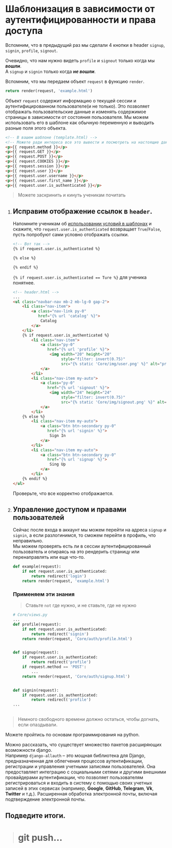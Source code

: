 # Шаблонизация в зависимости от аутентифицированности и права доступа 

Вспомним, что в предыдущий раз мы сделали 4 кнопки в header
`signup`, `signin`, `profile`, `signout`.  <br>

Очевидно, что нам нужно видеть `profile` и `signout` только когда мы **_вошли_**.<br>
А `signup` и `signin` только когда **_не вошли_**.

Вспомним, что мы передаем объект `request` в функцию `render`.
```python
return render(request, 'example.html')
```
Объект `request` содержит информацию о текущей 
сессии и аутентифицированном пользователе(и не только). Это позволяет 
отображать пользовательские данные и изменять содержимое 
страницы в зависимости от состояния пользователя.
Мы можем использовать его в шаблоне как обычную переменную и выводить разные поля этого объекта.
```html
<!-- В вашем шаблоне (template.html) -->
<!-- Можете ради интереса все это вывести и посмотреть на настоящие данные -->
<p>{{ request.method }}</p>
<p>{{ request.GET }}</p>
<p>{{ request.POST }}</p>
<p>{{ request.COOKIES }}</p>
<p>{{ request.session }}</p>
<p>{{ request.user }}</p>
<p>{{ request.user.username }}</p>
<p>{{ request.user.first_name }}</p>
<p>{{ request.user.is_authenticated }}</p>
```
> Можете заскринить и кинуть ученикам почитать


1. ## Исправим отображение ссылок в `header`.
   Напомните ученикам об [использовании условий в шаблонах](https://github.com/xlartas/it-compot-backend-methods/blob/main/django-base.md#%D0%B8%D1%81%D0%BF%D0%BE%D0%BB%D1%8C%D0%B7%D0%BE%D0%B2%D0%B0%D0%BD%D0%B8%D0%B5-%D1%86%D0%B8%D0%BA%D0%BB%D0%BE%D0%B2-%D0%B8-%D1%83%D1%81%D0%BB%D0%BE%D0%B2%D0%B8%D0%B9-%D0%B2-%D1%88%D0%B0%D0%B1%D0%BB%D0%BE%D0%BD%D0%B5)
   и скажите, что `request.user.is_authenticated` возвращает
   `True`/`False`, пусть попробуют сами условно отображать ссылки.
   ```html
   <!-- Вот так -->
   {% if request.user.is_authenticated %} 
   
   {% else %}
   
   {% endif %}
   ```
   `{% if request.user.is_authenticated == Ture %}` для ученика понятнее. 
   ```html
   <!-- header.html -->
   ...
   <ul class="navbar-nav mb-2 mb-lg-0 gap-2">
       <li class="nav-item">
           <a class="nav-link py-0"
              href="{% url 'catalog' %}">
               Catalog
           </a>
       </li>
       {% if request.user.is_authenticated %}
           <li class="nav-item">
               <a class="py-0"
                  href="{% url 'profile' %}">
                   <img width="20" height="20"
                        style="filter: invert(0.75)"
                        src="{% static 'Core/img/user.png' %}" alt="profile">
               </a>
           </li>
           <li class="nav-item my-auto">
               <a class="py-0"
                  href="{% url 'signout' %}">
                   <img width="24" height="24"
                        style="filter: invert(0.75)"
                        src="{% static 'Core/img/signout.png' %}" alt="signout">
               </a>
           </li>
       {% else %}
           <li class="nav-item my-auto">
               <a class="btn btn-secondary py-0"
                  href="{% url 'signin' %}">
                   Sign In
               </a>
           </li>
           <li class="nav-item my-auto">
               <a class="btn btn-secondary py-0"
                  href="{% url 'signup' %}">
                   Sing Up
               </a>
           </li>
       {% endif %}
   </ul>
   ```
   Проверьте, что все корректно отображается.

2. ## Управление доступом и правами пользователей
   Сейчас после входа в аккаунт мы можем перейти на адреса `signup` и `signin`, 
   а если разлогинимся, то сможем перейти в профиль, что неправильно.<br>
   Мы можем проверять есть ли в сессии аутентифицированный пользователь и опираясь на
   это рендерить страницу или перенаправлять или еще что-то.
   
   ```python
   def example(request):                        
       if not request.user.is_authenticated:
           return redirect('login')
       return render(request, 'example.html')
   ```
   ### Применяем эти знания
   > Ставьте `not` где нужно, и не ставьте, где не нужно
   ```python
   # Core/views.py
   ...
   def profile(request):
       if not request.user.is_authenticated:
           return redirect('signin')
       return render(request, 'Core/auth/profile.html')


   def signup(request):
       if request.user.is_authenticated:
           return redirect('profile')
       if request.method == 'POST':
           ...
       return render(request, 'Core/auth/signup.html')
   
   
   def signin(request):
       if request.user.is_authenticated:
           return redirect('profile')
   ...
       
   ```

> Немного свободного времени должно остаться, чтобы догнать, если опаздывали.

Можете пройтись по основам программирования на python.

Можно рассказать, что существует множество пакетов расширяющих возможности django.<br>
Например `django-allauth` – это мощная библиотека для Django, предназначенная для облегчения 
процессов аутентификации, регистрации и управления учетными записями пользователей. 
Она предоставляет интеграцию с социальными сетями и другими внешними провайдерами 
аутентификации, что позволяет пользователям регистрироваться и входить в систему с 
помощью своих учетных записей в этих сервисах 
(например, **Google**, **GitHub**, **Telegram**, **Vk**, **Twitter** и т.д.).
Расширенная обработка электронной почты, включая подтверждение электронной почты.

## Подведите итоги.
># git push...